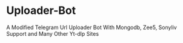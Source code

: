 # Uploader-Bot
A Modified Telegram Url Uploader Bot With Mongodb, Zee5, Sonyliv Support and Many Other Yt-dlp Sites

